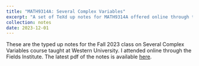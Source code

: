 ```yaml
---
title: "MATH9314A: Several Complex Variables"
excerpt: "A set of TeXd up notes for MATH9314A offered online through the Fields Institute. Taught by Rasul Shafikov."
collection: notes
date: 2023-12-01
---
```


These are the typed up notes for the Fall 2023 class on Several Complex Variables course taught at Western University. I attended online through the Fields Institute. The latest pdf of the notes is available [here](/files/Math9314SevCompVar.pdf).
